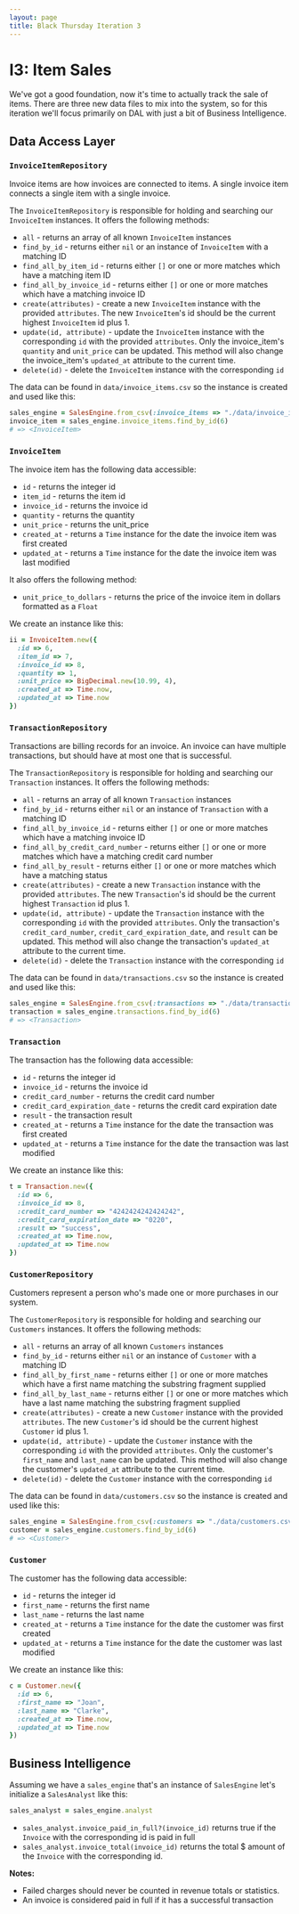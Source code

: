 ```yaml
---
layout: page
title: Black Thursday Iteration 3
---
```

I3: Item Sales
==============

We've got a good foundation, now it's time to actually track the sale of items. There are three new data files to mix into the system, so for this iteration we'll focus primarily on DAL with just a bit of Business Intelligence.

Data Access Layer
------------

### `InvoiceItemRepository`

Invoice items are how invoices are connected to items. A single invoice item connects a single item with a single invoice.

The `InvoiceItemRepository` is responsible for holding and searching our `InvoiceItem`
instances. It offers the following methods:

*   `all` - returns an array of all known `InvoiceItem` instances
*   `find_by_id` - returns either `nil` or an instance of `InvoiceItem` with a matching ID
*   `find_all_by_item_id` - returns either `[]` or one or more matches which have a matching item ID
*   `find_all_by_invoice_id` - returns either `[]` or one or more matches which have a matching invoice ID
*    `create(attributes)` - create a new `InvoiceItem` instance with the provided `attributes`. The new `InvoiceItem`'s id should be the current highest `InvoiceItem` id plus 1.
*    `update(id, attribute)` - update the `InvoiceItem` instance with the corresponding `id` with the provided `attributes`. Only the invoice_item's `quantity` and `unit_price` can be updated. This method will also change the invoice_item's `updated_at` attribute to the current time.
*    `delete(id)` - delete the `InvoiceItem` instance with the corresponding `id`

The data can be found in `data/invoice_items.csv` so the instance is created and used like this:

```ruby
sales_engine = SalesEngine.from_csv(:invoice_items => "./data/invoice_items.csv")
invoice_item = sales_engine.invoice_items.find_by_id(6)
# => <InvoiceItem>
```

### `InvoiceItem`

The invoice item has the following data accessible:

*   `id` - returns the integer id
*   `item_id` - returns the item id
*   `invoice_id` - returns the invoice id
*   `quantity` - returns the quantity
*   `unit_price` - returns the unit_price
*   `created_at` - returns a `Time` instance for the date the invoice item was first created
*   `updated_at` - returns a `Time` instance for the date the invoice item was last modified

It also offers the following method:

*   `unit_price_to_dollars` - returns the price of the invoice item in dollars formatted as a `Float`

We create an instance like this:

```ruby
ii = InvoiceItem.new({
  :id => 6,
  :item_id => 7,
  :invoice_id => 8,
  :quantity => 1,
  :unit_price => BigDecimal.new(10.99, 4),
  :created_at => Time.now,
  :updated_at => Time.now
})
```

### `TransactionRepository`

Transactions are billing records for an invoice. An invoice can have multiple transactions, but should have at most one that is successful.

The `TransactionRepository` is responsible for holding and searching our `Transaction`
instances. It offers the following methods:

*   `all` - returns an array of all known `Transaction` instances
*   `find_by_id` - returns either `nil` or an instance of `Transaction` with a matching ID
*   `find_all_by_invoice_id` - returns either `[]` or one or more matches which have a matching invoice ID
*   `find_all_by_credit_card_number` - returns either `[]` or one or more matches which have a matching credit card number
*   `find_all_by_result` - returns either `[]` or one or more matches which have a matching status
*    `create(attributes)` - create a new `Transaction` instance with the provided `attributes`. The new `Transaction`'s id should be the current highest `Transaction` id plus 1.
*    `update(id, attribute)` - update the `Transaction` instance with the corresponding `id` with the provided `attributes`. Only the transaction's `credit_card_number`, `credit_card_expiration_date`, and `result` can be updated. This method will also change the transaction's `updated_at` attribute to the current time.
*    `delete(id)` - delete the `Transaction` instance with the corresponding `id`

The data can be found in `data/transactions.csv` so the instance is created and used like this:

```ruby
sales_engine = SalesEngine.from_csv(:transactions => "./data/transactions.csv")
transaction = sales_engine.transactions.find_by_id(6)
# => <Transaction>
```

### `Transaction`

The transaction has the following data accessible:

*   `id` - returns the integer id
*   `invoice_id` - returns the invoice id
*   `credit_card_number` - returns the credit card number
*   `credit_card_expiration_date` - returns the credit card expiration date
*   `result` - the transaction result
*   `created_at` - returns a `Time` instance for the date the transaction was first created
*   `updated_at` - returns a `Time` instance for the date the transaction was last modified

We create an instance like this:

```ruby
t = Transaction.new({
  :id => 6,
  :invoice_id => 8,
  :credit_card_number => "4242424242424242",
  :credit_card_expiration_date => "0220",
  :result => "success",
  :created_at => Time.now,
  :updated_at => Time.now
})
```

### `CustomerRepository`

Customers represent a person who's made one or more purchases in our system.

The `CustomerRepository` is responsible for holding and searching our `Customers`
instances. It offers the following methods:

*   `all` - returns an array of all known `Customers` instances
*   `find_by_id` - returns either `nil` or an instance of `Customer` with a matching ID
*   `find_all_by_first_name` - returns either `[]` or one or more matches which have a first name matching the substring fragment supplied
*   `find_all_by_last_name` - returns either `[]` or one or more matches which have a last name matching the substring fragment supplied
*    `create(attributes)` - create a new `Customer` instance with the provided `attributes`. The new `Customer`'s id should be the current highest `Customer` id plus 1.
*    `update(id, attribute)` - update the `Customer` instance with the corresponding `id` with the provided `attributes`. Only the customer's `first_name` and `last_name` can be updated. This method will also change the customer's `updated_at` attribute to the current time.
*    `delete(id)` - delete the `Customer` instance with the corresponding `id`

The data can be found in `data/customers.csv` so the instance is created and used like this:

```ruby
sales_engine = SalesEngine.from_csv(:customers => "./data/customers.csv")
customer = sales_engine.customers.find_by_id(6)
# => <Customer>
```

### `Customer`

The customer has the following data accessible:

*   `id` - returns the integer id
*   `first_name` - returns the first name
*   `last_name` - returns the last name
*   `created_at` - returns a `Time` instance for the date the customer was first created
*   `updated_at` - returns a `Time` instance for the date the customer was last modified

We create an instance like this:

```ruby
c = Customer.new({
  :id => 6,
  :first_name => "Joan",
  :last_name => "Clarke",
  :created_at => Time.now,
  :updated_at => Time.now
})
```

Business Intelligence
----------------

Assuming we have a `sales_engine` that's an instance of `SalesEngine` let's initialize a `SalesAnalyst` like this:

```ruby
sales_analyst = sales_engine.analyst
```

*   `sales_analyst.invoice_paid_in_full?(invoice_id)` returns true if the `Invoice` with the corresponding id is paid in full
*   `sales_analyst.invoice_total(invoice_id)` returns the total $ amount of the `Invoice` with the corresponding id.

**Notes:**

* Failed charges should never be counted in revenue totals or statistics.
* An invoice is considered paid in full if it has a successful transaction
